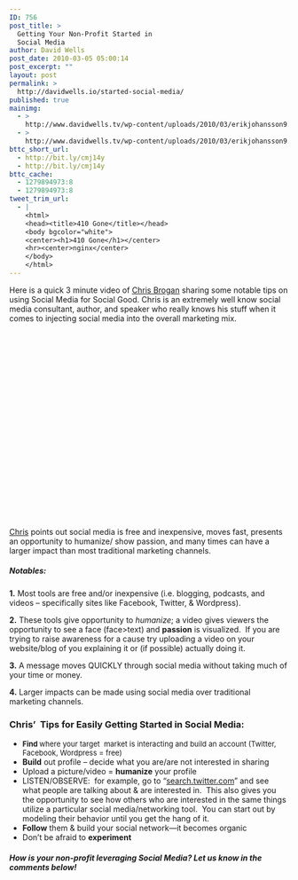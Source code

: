 ```yaml
---
ID: 756
post_title: >
  Getting Your Non-Profit Started in
  Social Media
author: David Wells
post_date: 2010-03-05 05:00:14
post_excerpt: ""
layout: post
permalink: >
  http://davidwells.io/started-social-media/
published: true
mainimg:
  - >
    http://www.davidwells.tv/wp-content/uploads/2010/03/erikjohansson9.jpg
  - >
    http://www.davidwells.tv/wp-content/uploads/2010/03/erikjohansson9.jpg
bttc_short_url:
  - http://bit.ly/cmj14y
  - http://bit.ly/cmj14y
bttc_cache:
  - 1279894973:8
  - 1279894973:8
tweet_trim_url:
  - |
    <html>
    <head><title>410 Gone</title></head>
    <body bgcolor="white">
    <center><h1>410 Gone</h1></center>
    <hr><center>nginx</center>
    </body>
    </html>
---
```

Here is a quick 3 minute video of <a href="http://www.chrisbrogan.com/">Chris Brogan</a> sharing some notable tips on using Social Media for Social Good. Chris is an extremely well know social media consultant, author, and speaker who really knows his stuff when it comes to injecting social media into the overall marketing mix.
<!--more-->
<object classid="clsid:d27cdb6e-ae6d-11cf-96b8-444553540000" width="540" height="340" codebase="http://download.macromedia.com/pub/shockwave/cabs/flash/swflash.cab#version=6,0,40,0"><param name="allowFullScreen" value="true" /><param name="allowscriptaccess" value="always" /><param name="src" value="http://www.youtube.com/v/ufPR4v10wsI&amp;hl=en_US&amp;fs=1&amp;" /><param name="allowfullscreen" value="true" /><embed type="application/x-shockwave-flash" width="540" height="340" src="http://www.youtube.com/v/ufPR4v10wsI&amp;hl=en_US&amp;fs=1&amp;" allowscriptaccess="always" allowfullscreen="true"></embed></object>

<a href="http://www.chrisbrogan.com/">Chris</a> points out social media is free and inexpensive, moves fast, presents an opportunity to humanize/ show passion, and many times can have a larger impact than most traditional marketing channels.
<h5>Notables:</h5>
<strong>1.</strong> Most tools are free and/or inexpensive (i.e. blogging, podcasts, and videos – specifically sites like Facebook, Twitter, &amp; Wordpress).

<strong>2.</strong> These tools give opportunity to <em>humanize</em>; a video gives viewers the opportunity to see a face (face&gt;text) and <strong>passion</strong> is visualized.  If you are trying to raise awareness for a cause try uploading a video on your website/blog of you explaining it or (if possible) actually doing it.

<strong>3.</strong> A message moves QUICKLY through social media without taking much of your time or money.

<strong>4.</strong> Larger impacts can be made using social media over traditional marketing channels.
<h3>Chris’  Tips for Easily Getting Started in Social Media:</h3>
<ul>
	<li><span style="font-weight: normal; font-size: 13px;"><strong>Find </strong></span><span style="font-weight: normal; font-size: 13px;">where your target  market is interacting and build an account (Twitter, Facebook, Wordpress = free)</span></li>
	<li><strong> Build</strong> out profile – decide what you are/are not interested in sharing</li>
	<li>Upload a picture/video = <strong>humanize</strong> your profile</li>
	<li>LISTEN/OBSERVE:  for example, go to “<a href="http://search.twitter.com/" target="_blank">search.twitter.com</a>” and see what people are talking about &amp; are interested in.  This also gives you the opportunity to see how others who are interested in the same things utilize a particular social media/networking tool.  You can start out by modeling their behavior until you get the hang of it.</li>
	<li><strong>Follow</strong> them &amp; build your social network—it becomes organic</li>
	<li>Don’t be afraid to <strong>experiment</strong></li>
</ul>
<h5><strong>How is your non-profit leveraging Social Media? Let us know in the comments below!</strong></h5>